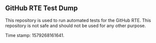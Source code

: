 ## GitHub RTE Test Dump

This repository is used to run automated tests for the GitHub RTE.
This repository is not safe and should not be used for any other purpose.

Time stamp: 1579268161641.
